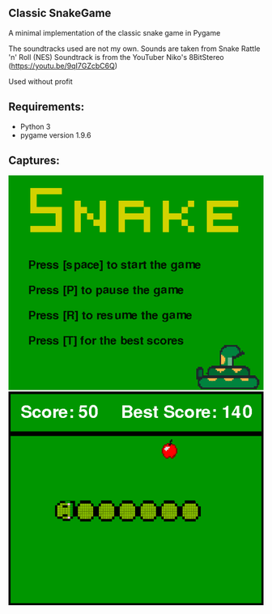 ## Classic SnakeGame

A minimal implementation of the classic snake game in Pygame

The soundtracks used are not my own. Sounds are taken from Snake Rattle 'n' Roll (NES) Soundtrack is from the YouTuber Niko's 8BitStereo (https://youtu.be/9qI7GZcbC6Q)

Used without profit

## Requirements:
- Python 3
- pygame version 1.9.6

## Captures:
![github-small](https://github.com/TheLast20/Pygame_Snake_Pygame/blob/master/captures/Starting%20Screen.png?raw=true)
![github-small](https://github.com/TheLast20/Pygame_Snake_Pygame/blob/master/captures/Game%20Screen.png?raw=true)
